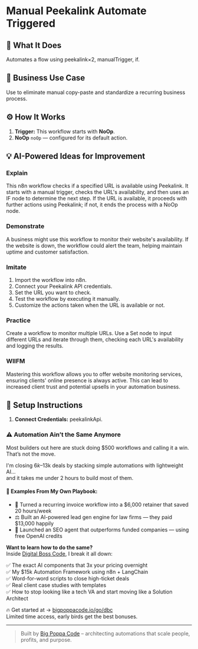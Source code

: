 # Manual Peekalink Automate Triggered
  ## 🚀 What It Does
  Automates a flow using peekalink×2, manualTrigger, if.
  
  ## 💼 Business Use Case
  Use to eliminate manual copy-paste and standardize a recurring business process.
  
  ## ⚙️ How It Works
  1. **Trigger:** This workflow starts with **NoOp**.
  2. **NoOp** `noOp` — configured for its default action.
  
  ## 💡 AI-Powered Ideas for Improvement
  ### Explain
This n8n workflow checks if a specified URL is available using Peekalink. It starts with a manual trigger, checks the URL's availability, and then uses an IF node to determine the next step. If the URL is available, it proceeds with further actions using Peekalink; if not, it ends the process with a NoOp node.

### Demonstrate
A business might use this workflow to monitor their website's availability. If the website is down, the workflow could alert the team, helping maintain uptime and customer satisfaction.

### Imitate
1. Import the workflow into n8n.
2. Connect your Peekalink API credentials.
3. Set the URL you want to check.
4. Test the workflow by executing it manually.
5. Customize the actions taken when the URL is available or not.

### Practice
Create a workflow to monitor multiple URLs. Use a Set node to input different URLs and iterate through them, checking each URL's availability and logging the results.

### WIIFM
Mastering this workflow allows you to offer website monitoring services, ensuring clients' online presence is always active. This can lead to increased client trust and potential upsells in your automation business.
  
  ## 🔧 Setup Instructions
  1. **Connect Credentials:** peekalinkApi.
  
### ⚠️ Automation Ain’t the Same Anymore

Most builders out here are stuck doing $500 workflows and calling it a win.  
That’s not the move.  

I'm closing $6k–$13k deals by stacking simple automations with lightweight AI...  
and it takes me under 2 hours to build most of them.

#### 🧠 Examples From My Own Playbook:
- 🔁 Turned a recurring invoice workflow into a $6,000 retainer that saved 20 hours/week  
- ⚖️ Built an AI-powered lead gen engine for law firms — they paid $13,000 happily  
- 🚀 Launched an SEO agent that outperforms funded companies — using free OpenAI credits  

**Want to learn how to do the same?**  
Inside [Digital Boss Code](https://bigpoppacode.io/go/dbc), I break it all down:

✅ The exact AI components that 3x your pricing overnight  
✅ My $15k Automation Framework using n8n + LangChain  
✅ Word-for-word scripts to close high-ticket deals  
✅ Real client case studies with templates  
✅ How to stop looking like a tech VA and start moving like a Solution Architect  

🔥 Get started at → [bigpoppacode.io/go/dbc](https://bigpoppacode.io/go/dbc)  
Limited time access, early birds get the best bonuses.

---
> Built by [Big Poppa Code](https://bigpoppacode.io) – architecting automations that scale people, profits, and purpose.
  